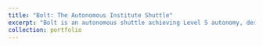 ```yaml
---
title: "Bolt: The Autonomous Institute Shuttle"
excerpt: "Bolt is an autonomous shuttle achieving Level 5 autonomy, designed to navigate the IIT Madras campus. It incorporates advanced perception, planning, and control algorithms to ensure safe and efficient operation.<br/><video width='500' controls><source src="images/IGVC.mp4" type="video/mp4"></video>"
collection: portfolio
---
```

